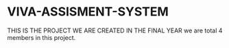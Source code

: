 # VIVA-ASSISMENT-SYSTEM
THIS IS THE PROJECT WE ARE CREATED IN THE FINAL YEAR
we are total 4 members in this project.
